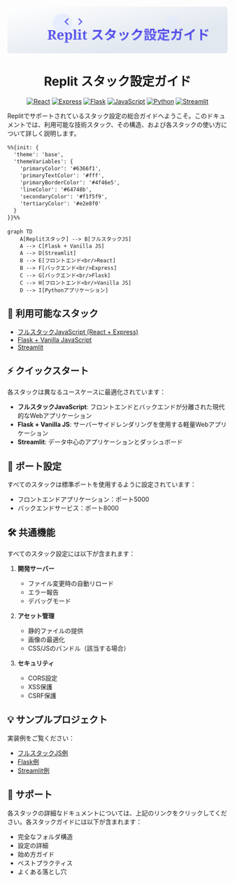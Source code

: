 <img src="/static/header.svg" alt="Replit スタック設定ガイド" class="header-svg">

<div align="center">

# Replit スタック設定ガイド

[![React](https://img.shields.io/badge/React-20232A?style=for-the-badge&logo=react&logoColor=61DAFB)](https://reactjs.org/)
[![Express](https://img.shields.io/badge/Express.js-404D59?style=for-the-badge&logo=express)](https://expressjs.com/)
[![Flask](https://img.shields.io/badge/Flask-000000?style=for-the-badge&logo=flask&logoColor=white)](https://flask.palletsprojects.com/)
[![JavaScript](https://img.shields.io/badge/JavaScript-F7DF1E?style=for-the-badge&logo=javascript&logoColor=black)](https://developer.mozilla.org/en-US/docs/Web/JavaScript)
[![Python](https://img.shields.io/badge/Python-3776AB?style=for-the-badge&logo=python&logoColor=white)](https://www.python.org/)
[![Streamlit](https://img.shields.io/badge/Streamlit-FF4B4B?style=for-the-badge&logo=streamlit&logoColor=white)](https://streamlit.io/)

</div>

Replitでサポートされているスタック設定の総合ガイドへようこそ。このドキュメントでは、利用可能な技術スタック、その構造、および各スタックの使い方について詳しく説明します。

```mermaid
%%{init: {
  'theme': 'base',
  'themeVariables': {
    'primaryColor': '#6366f1',
    'primaryTextColor': '#fff',
    'primaryBorderColor': '#4f46e5',
    'lineColor': '#64748b',
    'secondaryColor': '#f1f5f9',
    'tertiaryColor': '#e2e8f0'
  }
}}%%

graph TD
    A[Replitスタック] --> B[フルスタックJS]
    A --> C[Flask + Vanilla JS]
    A --> D[Streamlit]
    B --> E[フロントエンド<br/>React]
    B --> F[バックエンド<br/>Express]
    C --> G[バックエンド<br/>Flask]
    C --> H[フロントエンド<br/>Vanilla JS]
    D --> I[Pythonアプリケーション]
```

## 🚀 利用可能なスタック

- [フルスタックJavaScript (React + Express)](/stacks/fullstack-js.md)
- [Flask + Vanilla JavaScript](/stacks/flask-vanilla.md)
- [Streamlit](/stacks/streamlit.md)

## ⚡ クイックスタート

各スタックは異なるユースケースに最適化されています：

- **フルスタックJavaScript**: フロントエンドとバックエンドが分離された現代的なWebアプリケーション
- **Flask + Vanilla JS**: サーバーサイドレンダリングを使用する軽量Webアプリケーション
- **Streamlit**: データ中心のアプリケーションとダッシュボード

## 🔌 ポート設定

すべてのスタックは標準ポートを使用するように設定されています：
- フロントエンドアプリケーション：ポート5000
- バックエンドサービス：ポート8000

## 🛠️ 共通機能

すべてのスタック設定には以下が含まれます：

1. **開発サーバー**
   - ファイル変更時の自動リロード
   - エラー報告
   - デバッグモード

2. **アセット管理**
   - 静的ファイルの提供
   - 画像の最適化
   - CSS/JSのバンドル（該当する場合）

3. **セキュリティ**
   - CORS設定
   - XSS保護
   - CSRF保護

## 💡 サンプルプロジェクト

実装例をご覧ください：
- [フルスタックJS例](/examples/fullstack-js-example.md)
- [Flask例](/examples/flask-example.md)
- [Streamlit例](/examples/streamlit-example.md)

## 🤝 サポート

各スタックの詳細なドキュメントについては、上記のリンクをクリックしてください。各スタックガイドには以下が含まれます：
- 完全なフォルダ構造
- 設定の詳細
- 始め方ガイド
- ベストプラクティス
- よくある落とし穴
